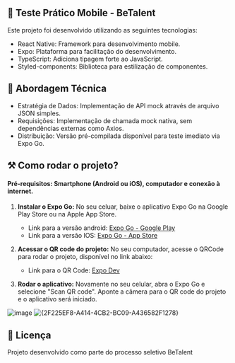 ## 📱 Teste Prático Mobile - BeTalent
Este projeto foi desenvolvido utilizando as seguintes tecnologias:

- React Native: Framework para desenvolvimento mobile.
- Expo: Plataforma para facilitação do desenvolvimento.
- TypeScript: Adiciona tipagem forte ao JavaScript.
- Styled-components: Biblioteca para estilização de componentes.

## 🔧 Abordagem Técnica

- Estratégia de Dados: Implementação de API mock através de arquivo JSON simples.
- Requisições: Implementação de chamada mock nativa, sem dependências externas como Axios.
- Distribuição: Versão pré-compilada disponível para teste imediato via Expo Go.

## ⚒️ Como rodar o projeto?

#### Pré-requisitos: Smartphone (Android ou iOS), computador e conexão à internet.

1. **Instalar o Expo Go:** No seu celuar, baixe o aplicativo Expo Go na Google Play Store ou na Apple App Store.
   - Link para a versão android: [Expo Go - Google Play](https://play.google.com/store/apps/details?id=host.exp.exponent&hl=pt_BR)
   - Link para a versão IOS: [Expo Go - App Store](https://apps.apple.com/br/app/expo-go/id982107779)

2. **Acessar o QR code do projeto:** No seu computador, acesse o QRCode para rodar o projeto, disponível no link abaixo:
   - Link para o QR Code: [Expo Dev](https://expo.dev/preview/update?message=%F0%9F%93%9D%20chore%3A%20movendo%20mock%20de%20dados%20para%20registro%20local%20por%20conta%20de%20inconsist%C3%AAncias%20no%20mockpi.io&updateRuntimeVersion=1.0.0&createdAt=2024-11-20T20%3A46%3A53.050Z&slug=exp&projectId=c41ba84f-b030-4745-9e0b-4392265cfb52&group=ca438d2b-6d9b-478a-b6ce-1954390e9a5c)

3. **Rodar o aplicativo:** Novamente no seu celular, abra o Expo Go e selecione "Scan QR code". Aponte a câmera para o QR code do projeto e o aplicativo será iniciado.

  ![image](https://github.com/user-attachments/assets/8daa7815-8df1-415d-ace2-6b02e5745c16)
  ![{2F225EF8-A414-4CB2-BC09-A436582F1278}](https://github.com/user-attachments/assets/5ab54f24-7ff1-44dc-b6c1-d34e2742d3f1)

## 📄 Licença
Projeto desenvolvido como parte do processo seletivo BeTalent
